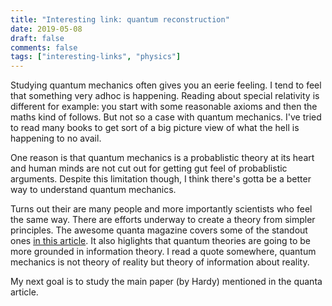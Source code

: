 ```yaml
---
title: "Interesting link: quantum reconstruction"
date: 2019-05-08
draft: false
comments: false
tags: ["interesting-links", "physics"]
---
```


Studying quantum mechanics often gives you an eerie feeling. I tend to feel
that something very adhoc is happening. Reading about special relativity
is different for example: you start with some reasonable axioms and then
the maths kind of follows. But not so a case with quantum mechanics. I've
tried to read many books to get sort of a big picture view of what the hell
is happening to no avail.

One reason is that quantum mechanics is a probablistic theory at its heart and
human minds are not cut out for getting gut feel of probablistic arguments.
Despite this limitation though, I think there's gotta be a better way to
understand quantum mechanics.

Turns out their are many people and more importantly scientists who feel the
same way. There are efforts underway to create a theory from simpler principles.
The awesome quanta magazine covers some of the standout ones [in this
article](https://www.quantamagazine.org/quantum-theory-rebuilt-from-simple-physical-principles-20170830/).
It also higlights that quantum theories are going to be more grounded in information
theory. I read a quote somewhere, quantum mechanics is not theory of reality but
theory of information about reality.

My next goal is to study the main paper (by Hardy) mentioned in the quanta article.
